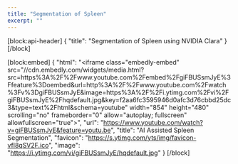```yaml
---
title: "Segmentation of Spleen"
excerpt: ""
---
```

[block:api-header]
{
  "title": "Segmentation of Spleen using NVIDIA Clara"
}
[/block]

[block:embed]
{
  "html": "<iframe class=\"embedly-embed\" src=\"//cdn.embedly.com/widgets/media.html?src=https%3A%2F%2Fwww.youtube.com%2Fembed%2FgiFBUSsmJyE%3Ffeature%3Doembed&url=http%3A%2F%2Fwww.youtube.com%2Fwatch%3Fv%3DgiFBUSsmJyE&image=https%3A%2F%2Fi.ytimg.com%2Fvi%2FgiFBUSsmJyE%2Fhqdefault.jpg&key=f2aa6fc3595946d0afc3d76cbbd25dc3&type=text%2Fhtml&schema=youtube\" width=\"854\" height=\"480\" scrolling=\"no\" frameborder=\"0\" allow=\"autoplay; fullscreen\" allowfullscreen=\"true\"></iframe>",
  "url": "https://www.youtube.com/watch?v=giFBUSsmJyE&feature=youtu.be",
  "title": "AI Assisted Spleen Segmentation",
  "favicon": "https://s.ytimg.com/yts/img/favicon-vfl8qSV2F.ico",
  "image": "https://i.ytimg.com/vi/giFBUSsmJyE/hqdefault.jpg"
}
[/block]